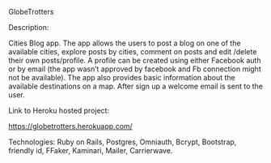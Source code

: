 GlobeTrotters

Description:

Cities Blog app. The app allows the users to post a blog on one of the available cities, explore posts by cities, comment on posts and edit /delete their own posts/profile. A profile can be created using either Facebook auth or by email (the app wasn’t approved by facebook and Fb connection might not be available). The app also provides basic information about the available destinations on a map. After sign up a welcome email is sent to the user.

Link to Heroku hosted project:

https://globetrotters.herokuapp.com/

Technologies: Ruby on Rails, Postgres, Omniauth, Bcrypt, Bootstrap, friendly id, FFaker, Kaminari, Mailer, Carrierwave.
